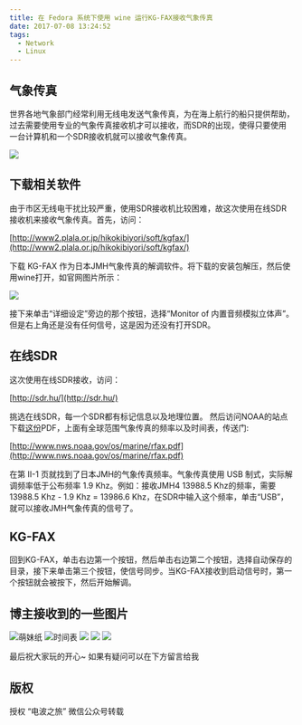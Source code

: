 ```yaml
---
title: 在 Fedora 系统下使用 wine 运行KG-FAX接收气象传真
date: 2017-07-08 13:24:52
tags:
  - Network
  - Linux
---
```

## 气象传真
世界各地气象部门经常利用无线电发送气象传真，为在海上航行的船只提供帮助，过去需要使用专业的气象传真接收机才可以接收，而SDR的出现，使得只要使用一台计算机和一个SDR接收机就可以接收气象传真。

  ![ ](https://yiyangwang.us/2017-07-08/receive-jmh-fax-on-fedora/6.jpg)
  
<!-- more -->
## 下载相关软件

由于市区无线电干扰比较严重，使用SDR接收机比较困难，故这次使用在线SDR接收机来接收气象传真。首先，访问：

  [http://www2.plala.or.jp/hikokibiyori/soft/kgfax/](http://www2.plala.or.jp/hikokibiyori/soft/kgfax/)

下载 KG-FAX 作为日本JMH气象传真的解调软件。将下载的安装包解压，然后使用wine打开，如官网图片所示：

  ![ ](https://yiyangwang.us/2017-07-08/receive-jmh-fax-on-fedora/7.jpg)

接下来单击“详细设定”旁边的那个按钮，选择“Monitor of 内置音频模拟立体声”。但是右上角还是没有任何信号，这是因为还没有打开SDR。

## 在线SDR

这次使用在线SDR接收，访问：

  [http://sdr.hu/](http://sdr.hu/)

挑选在线SDR，每一个SDR都有标记信息以及地理位置。
然后访问NOAA的站点下载[这份](http://www.nws.noaa.gov/os/marine/rfax.pdf)PDF，上面有全球范围气象传真的频率以及时间表，传送门:

  [http://www.nws.noaa.gov/os/marine/rfax.pdf](http://www.nws.noaa.gov/os/marine/rfax.pdf)

在第 II-1 页就找到了日本JMH的气象传真频率。气象传真使用 USB 制式，实际解调频率低于公布频率 1.9 Khz。例如：接收JMH4 13988.5 Khz的频率，需要13988.5 Khz - 1.9 Khz = 13986.6 Khz，在SDR中输入这个频率，单击“USB”，就可以接收JMH气象传真的信号了。

## KG-FAX

回到KG-FAX，单击右边第一个按钮，然后单击右边第二个按钮，选择自动保存的目录，接下来单击第三个按钮，使信号同步。当KG-FAX接收到启动信号时，第一个按钮就会被按下，然后开始解调。

## 博主接收到的一些图片

  ![萌妹纸](https://yiyangwang.us/2017-07-08/receive-jmh-fax-on-fedora/0.jpg)
  ![时间表](https://yiyangwang.us/2017-07-08/receive-jmh-fax-on-fedora/1.jpg)
  ![ ](https://yiyangwang.us/2017-07-08/receive-jmh-fax-on-fedora/2.jpg)
  ![ ](https://yiyangwang.us/2017-07-08/receive-jmh-fax-on-fedora/3.jpg)
  ![ ](https://yiyangwang.us/2017-07-08/receive-jmh-fax-on-fedora/4.jpg)

最后祝大家玩的开心~
如果有疑问可以在下方留言给我

## 版权

授权 “电波之旅” 微信公众号转载
